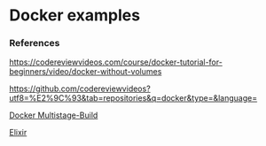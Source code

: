# Docker examples

### References

https://codereviewvideos.com/course/docker-tutorial-for-beginners/video/docker-without-volumes

https://github.com/codereviewvideos?utf8=%E2%9C%93&tab=repositories&q=docker&type=&language=

[Docker Multistage-Build](https://docs.docker.com/develop/develop-images/multistage-build/)

[Elixir](https://www.poeticoding.com/running-elixir-in-docker-containers/)
